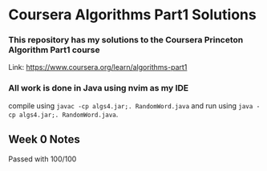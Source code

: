 # Coursera Algorithms Part1 Solutions

### This repository has my solutions to the Coursera Princeton Algorithm Part1 course
Link: https://www.coursera.org/learn/algorithms-part1

### All work is done in Java using nvim as my IDE
compile using `javac -cp algs4.jar;. RandomWord.java` and run using `java -cp algs4.jar;. RandomWord.java`.

## Week 0 Notes
Passed with 100/100


